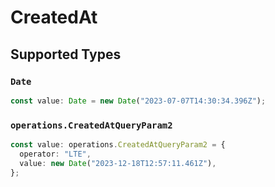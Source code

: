 # CreatedAt


## Supported Types

### `Date`

```typescript
const value: Date = new Date("2023-07-07T14:30:34.396Z");
```

### `operations.CreatedAtQueryParam2`

```typescript
const value: operations.CreatedAtQueryParam2 = {
  operator: "LTE",
  value: new Date("2023-12-18T12:57:11.461Z"),
};
```

